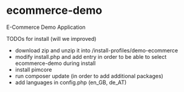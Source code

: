 # ecommerce-demo
E-Commerce Demo Application


TODOs for install (will we improved)
- download zip and unzip it into /install-profiles/demo-ecommerce
- modify install.php and add entry in order to be able to select ecommerce-demo during install
- install pimcore
- run composer update (in order to add additional packages)
- add languages in config.php (en_GB, de_AT)